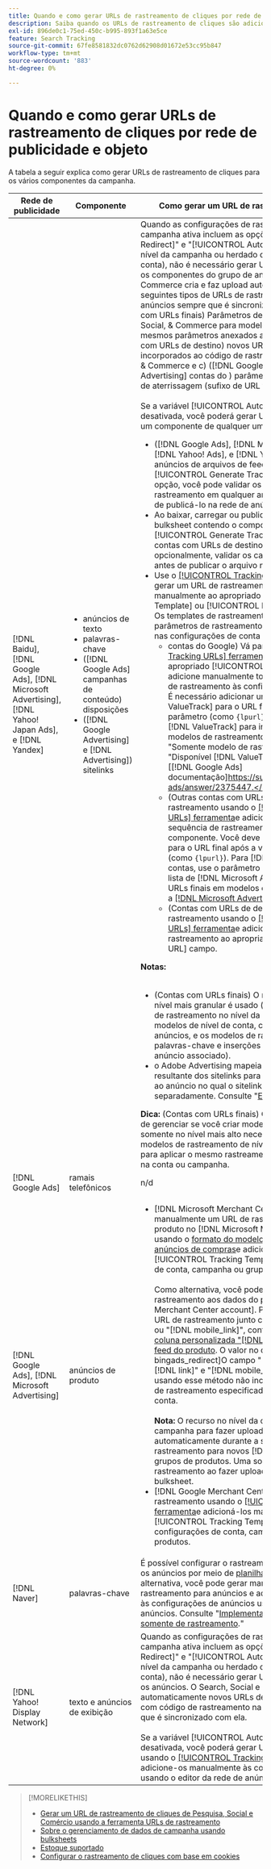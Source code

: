 ```yaml
---
title: Quando e como gerar URLs de rastreamento de cliques por rede de publicidade e objeto
description: Saiba quando os URLs de rastreamento de cliques são adicionados automaticamente e quando e como adicioná-los manualmente para vários componentes do Campaign.
exl-id: 896de0c1-75ed-450c-b995-893f1a63e5ce
feature: Search Tracking
source-git-commit: 67fe8581832dc0762d62908d01672e53cc95b847
workflow-type: tm+mt
source-wordcount: '883'
ht-degree: 0%

---
```


# Quando e como gerar URLs de rastreamento de cliques por rede de publicidade e objeto

A tabela a seguir explica como gerar URLs de rastreamento de cliques para os vários componentes da campanha.

| Rede de publicidade | Componente | Como gerar um URL de rastreamento de cliques |
| ---- | ---- | ---- |
| [!DNL Baidu], [!DNL Google Ads], [!DNL Microsoft Advertising], [!DNL Yahoo! Japan Ads], e [!DNL Yandex] | <ul><li>anúncios de texto</li><li>palavras-chave</li><li>([!DNL Google Ads] campanhas de conteúdo) disposições</li><li>([!DNL Google Advertising] e [!DNL Advertising]) sitelinks</li></ul> | Quando as configurações de rastreamento de uma campanha ativa incluem as opções &quot;[!UICONTROL EF Redirect]&quot; e &quot;[!UICONTROL Auto Upload]&quot; (definido no nível da campanha ou herdado das configurações da conta), não é necessário gerar URLs de rastreamento para os componentes do grupo de anúncios. O Search, Social, &amp; Commerce cria e faz upload automaticamente dos seguintes tipos de URLs de rastreamento na rede de anúncios sempre que é sincronizado com ela: a) (contas com URLs finais) Parâmetros de rastreamento do Search, Social, &amp; Commerce para modelos de rastreamento e os mesmos parâmetros anexados aos URLs finais, b) (contas com URLs de destino) novos URLs de destino incorporados ao código de rastreamento do Search, Social, &amp; Commerce e c) ([!DNL Google Ads] e [!DNL Microsoft Advertising] contas do ) parâmetros de sufixo de página de aterrissagem (sufixo de URL final).<br><br>Se a variável [!UICONTROL Auto Upload] estiver desativada, você poderá gerar URLs de rastreamento para um componente de qualquer uma das seguintes maneiras:<ul><li>([!DNL Google Ads], [!DNL Microsoft Advertising], [!DNL Yahoo! Ads], e [!DNL Yandex]) Ao publicar anúncios de arquivos de feed, selecione a variável [!UICONTROL Generate Tracking URLs] opção. Como opção, você pode validar os campos do modelo de rastreamento em qualquer arquivo de bulksheet antes de publicá-lo na rede de anúncios.</li><li>Ao baixar, carregar ou publicar um arquivo de bulksheet contendo o componente, selecione o [!UICONTROL Generate Tracking URLs] opção. Para contas com URLs de destino, você pode, opcionalmente, validar os campos URL base/URL final antes de publicar o arquivo na rede de publicidade</li><li>Use o [[!UICONTROL Tracking URLs] ferramenta](/help/search-social-commerce/tools/click-tracking-url-generate.md) para gerar um URL de rastreamento e adicioná-lo manualmente ao apropriado [!UICONTROL Tracking Template] ou [!UICONTROL Base URL] campo. <b>Nota:</b> Os templates de rastreamento gerados não incluem parâmetros de rastreamento adicionais especificados nas configurações de conta ou campanha.<ul><li>contas do Google) Vá para a página [[!UICONTROL Tracking URLs] ferramenta](/help/search-social-commerce/tools/click-tracking-url-generate.md), copie o valor na tela no apropriado [!UICONTROL Tracking Template] e adicione manualmente toda a cadeia de caracteres de rastreamento às configurações do componente. É necessário adicionar um [!DNL Google Ads] [!DNL ValueTrack] para o URL final após a variável `&url=` parâmetro (como `{lpurl}`). Para obter uma lista de [!DNL ValueTrack] para indicar URLs finais em modelos de rastreamento, consulte os parâmetros &quot;Somente modelo de rastreamento&quot; na seção &quot;Disponível [!DNL ValueTrack] Parâmetros&quot; na [[!DNL Google Ads] documentação]https://support.google.com/google-ads/answer/2375447.</li><li>(Outras contas com URLs finais) Gere um URL de rastreamento usando o [[!UICONTROL Tracking URLs] ferramenta](/help/search-social-commerce/tools/click-tracking-url-generate.md)e adicione manualmente toda a sequência de rastreamento às configurações do componente. Você deve adicionar um parâmetro para o URL final após a variável `&url=` parâmetro (como `{lpurl}`). Para [!DNL Yahoo! Japan Ads] contas, use o parâmetro `{lpurl}`. Para obter uma lista de [!DNL Microsoft Advertising] para indicar URLs finais em modelos de rastreamento, consulte a [[!DNL Microsoft Advertising] documentação](https://help.bingads.microsoft.com/#apex/3/en/56799).</li><li>(Contas com URLs de destino) Gere um URL de rastreamento usando o [[!UICONTROL Tracking URLs] ferramenta](/help/search-social-commerce/tools/click-tracking-url-generate.md)e adicione manualmente o URL de rastreamento ao apropriado [!UICONTROL Base URL] campo.</li></ul></li></ul><b>Notas:</b><br><br><ul><li>(Contas com URLs finais) O modelo de rastreamento no nível mais granular é usado (por exemplo, um modelo de rastreamento no nível da palavra-chave substitui os modelos de nível de conta, campanha e grupo de anúncios, e os modelos de rastreamento para palavras-chave e inserções substituem aqueles para o anúncio associado).</li><li>o Adobe Advertising mapeia os cliques e a receita resultante dos sitelinks para a palavra-chave associada ao anúncio no qual o sitelink está incluído, não separadamente. Consulte &quot;[Estoque suportado](/help/search-social-commerce/introduction/supported-inventory.md).&quot;</li></ul><b>Dica:</b> (Contas com URLs finais) O rastreamento é mais fácil de gerenciar se você criar modelos de rastreamento somente no nível mais alto necessário, por exemplo, modelos de rastreamento de nível de conta ou campanha para aplicar o mesmo rastreamento a todas as entidades na conta ou campanha. |
| [!DNL Google Ads] | ramais telefônicos | n/d |
| [!DNL Google Ads], [!DNL Microsoft Advertising] | anúncios de produto | <ul><li>[!DNL Microsoft Merchant Center] Contas do: crie manualmente um URL de rastreamento para cada produto no [!DNL Microsoft Merchant Center] conta usando o [formato do modelo de rastreamento para anúncios de compras](/help/search-social-commerce/tracking/formats-click-tracking-microsoft.md)e adicioná-lo manualmente à [!UICONTROL Tracking Template] nas configurações de conta, campanha ou grupo de produtos.<br><br>Como alternativa, você pode adicionar o URL de rastreamento aos dados do produto no [!DNL Microsoft Merchant Center account]. Para fazer isso, inclua o URL de rastreamento junto com o valor no &quot;[!DNL link]&quot; ou &quot;[!DNL mobile_link]&quot;, conforme apropriado, em uma [coluna personalizada &quot;[!DNL bingads_redirect]&quot; no feed do produto](https://help.ads.microsoft.com/#apex/3/en/51084). O valor no campo &quot;[!DNL bingads_redirect]O campo &quot; substitui os valores no &quot;[!DNL link]&quot; e &quot;[!DNL mobile_link]&quot;. Os URLs gerados usando esse método não incluem nenhum parâmetro de rastreamento especificado nas configurações da conta.<br><br><b>Nota:</b> O recurso no nível da conta e no nível da campanha para fazer upload do rastreamento automaticamente durante a sincronização não gera o rastreamento para novos [!DNL Microsoft Advertising] grupos de produtos. Uma solução alternativa é gerar o rastreamento ao fazer upload ou publicar uma bulksheet.</li><li>[!DNL Google Merchant Center] Contas: gere URLs de rastreamento usando o [[!UICONTROL Tracking URLs] ferramenta](/help/search-social-commerce/tools/click-tracking-url-generate.md)e adicioná-los manualmente à [!UICONTROL Tracking Template] campos nas configurações de conta, campanha ou grupo de produtos.</li></ul> |
| [!DNL Naver] | palavras-chave | É possível configurar o rastreamento de cliques para todos os anúncios por meio de [planilhas em massa](/help/search-social-commerce/campaign-management/bulksheets/bulksheet-about.md). Como alternativa, você pode gerar manualmente URLs de rastreamento para anúncios e adicioná-los manualmente às configurações de anúncios usando o editor da rede de anúncios. Consulte &quot;[Implementar [!DNL Naver] contas somente de rastreamento](/help/search-social-commerce/campaign-management/naver-tracking-only-account-implement.md).&quot; |
| [!DNL Yahoo! Display Network] | texto e anúncios de exibição | Quando as configurações de rastreamento de uma campanha ativa incluem as opções &quot;[!UICONTROL EF Redirect]&quot; e &quot;[!UICONTROL Auto Upload]&quot; (definido no nível da campanha ou herdado das configurações da conta), não é necessário gerar URLs de rastreamento para os anúncios. O Search, Social e Commerce cria e carrega automaticamente novos URLs de destino incorporados com código de rastreamento na rede de anúncios sempre que é sincronizado com ela.<br><br>Se a variável [!UICONTROL Auto Upload] estiver desativada, você poderá gerar URLs de rastreamento usando o [[!UICONTROL Tracking URLs] ferramenta](/help/search-social-commerce/tools/click-tracking-url-generate.md)e adicione-os manualmente às configurações de anúncio usando o editor da rede de anúncios. |

>[!MORELIKETHIS]
>
>* [Gerar um URL de rastreamento de cliques de Pesquisa, Social e Comércio usando a ferramenta URLs de rastreamento](/help/search-social-commerce/tools/click-tracking-url-generate.md)
>* [Sobre o gerenciamento de dados de campanha usando bulksheets](/help/search-social-commerce/campaign-management/bulksheets/bulksheet-about.md)
>* [Estoque suportado](/help/search-social-commerce/introduction/supported-inventory.md)
>* [Configurar o rastreamento de cliques com base em cookies](/help/search-social-commerce/tracking/click-tracking-set-up.md)
